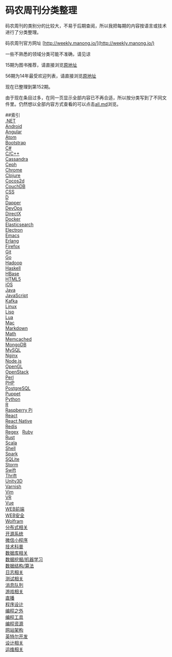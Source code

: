 码农周刊分类整理
======
码农周刊的类别分的比较大，不易于后期查阅，所以我把每期的内容按语言或技术进行了分类整理。

码农周刊官方网址 [http://weekly.manong.io/](http://weekly.manong.io/)

一些不熟悉的领域分类可能不准确，请见谅

15期为图书推荐，请直接浏览[原地址](http://weekly.manong.io/issues/15)

56期为14年最受欢迎列表，请直接浏览[原地址](http://weekly.manong.io/issues/56)

现在已整理到第152期。

由于现在条目过多，在同一页显示全部内容已不再合适，所以按分类写到了不同文件里。仍然想以全部内容方式查看的可以点击[all.md](category/all.md)浏览。

##索引  
[.NET](category/NET.md)  
[Android](category/ANDROID.md)  
[Angular](category/ANGULAR.md)  
[Atom](category/ATOM.md)  
[Bootstrap](category/BOOTSTRAP.md)  
[C#](category/C#.md)  
[C/C++](category/C_C++.md)  
[Cassandra](category/CASSANDRA.md)  
[Ceph](category/CEPH.md)  
[Chrome](category/CHROME.md)  
[Clojure](category/CLOJURE.md)  
[Cocos2d](category/COCOS2D.md)  
[CouchDB](category/COUCHDB.md)  
[CSS](category/CSS.md)  
[D](category/D.md)  
[Dapper](category/DAPPER.md)  
[DevOps](category/DEVOPS.md)  
[DirectX](category/DIRECTX.md)  
[Docker](category/DOCKER.md)  
[Elasticsearch](category/ELASTICSEARCH.md)  
[Electron](category/ELECTRON.md)  
[Emacs](category/EMACS.md)  
[Erlang](category/ERLANG.md)  
[Firefox](category/FIREFOX.md)  
[Git](category/GIT.md)  
[Go](category/GO.md)  
[Hadoop](category/HADOOP.md)  
[Haskell](category/HASKELL.md)  
[HBase](category/HBASE.md)  
[HTML5](category/HTML5.md)  
[iOS](category/IOS.md)  
[Java](category/JAVA.md)  
[JavaScript](category/JAVASCRIPT.md)  
[Kafka](category/KAFKA.md)  
[Linux](category/LINUX.md)  
[Lisp](category/LISP.md)  
[Lua](category/LUA.md)  
[Mac](category/MAC.md)  
[Markdown](category/MARKDOWN.md)  
[Math](category/MATH.md)  
[Memcached](category/MEMCACHED.md)  
[MongoDB](category/MONGODB.md)  
[MySQL](category/MYSQL.md)  
[Nginx](category/NGINX.md)  
[Node.js](category/NODEJS.md)  
[OpenGL](category/OPENGL.md)  
[OpenStack](category/OPENSTACK.md)  
[Perl](category/PERL.md)  
[PHP](category/PHP.md)  
[PostgreSQL](category/POSTGRESQL.md)  
[Puppet](category/PUPPET.md)  
[Python](category/PYTHON.md)  
[R](category/R.md)  
[Raspberry Pi](category/RASPBERRY_PI.md)  
[React](category/REACT.md)  
[React Native](category/REACT_NATIVE.md)  
[Redis](category/REDIS.md)  
[Regex](category/REGEX.md)  
[Ruby](category/RUBY.md)  
[Rust](category/RUST.md)  
[Scala](category/SCALA.md)  
[Shell](category/SHELL.md)  
[Spark](category/SPARK.md)  
[SQLite](category/SQLITE.md)  
[Storm](category/STORM.md)  
[Swift](category/SWIFT.md)  
[Thrift](category/THRIFT.md)  
[Unity3D](category/UNITY3D.md)  
[Varnish](category/VARNISH.md)  
[Vim](category/VIM.md)  
[VR](category/VR.md)  
[Vue](category/VUE.md)  
[WEB前端](category/WEB前端.md)  
[WEB安全](category/WEB安全.md)  
[Wolfram](category/WOLFRAM.md)  
[分布式相关](category/分布式相关.md)  
[开源系统](category/开源系统.md)  
[微信小程序](category/微信小程序.md)  
[技术科普](category/技术科普.md)  
[数据库相关](category/数据库相关.md)  
[数据挖掘/机器学习](category/数据挖掘_机器学习.md)  
[数据结构/算法](category/数据结构_算法.md)  
[日志相关](category/日志相关.md)  
[测试相关](category/测试相关.md)  
[消息队列](category/消息队列.md)  
[游戏相关](category/游戏相关.md)  
[直播](category/直播.md)  
[程序设计](category/程序设计.md)  
[编程之外](category/编程之外.md)  
[编程工具](category/编程工具.md)  
[编程资源](category/编程资源.md)  
[网站架构](category/网站架构.md)  
[英特尔开发](category/英特尔开发.md)  
[设计相关](category/设计相关.md)  
[运维相关](category/运维相关.md)  
